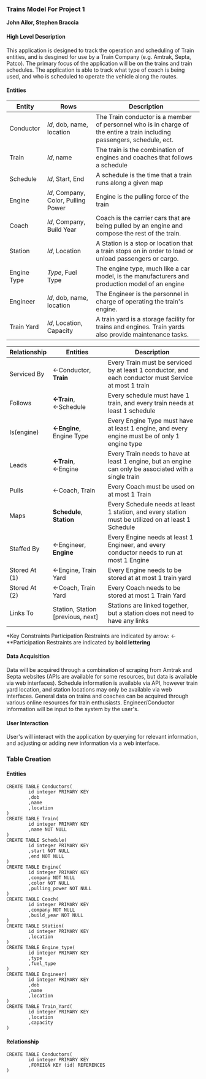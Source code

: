 ### Trains Model For Project 1
**John Ailor, Stephen Braccia**

#### High Level Description
This application is designed to track the operation and scheduling of Train entities, and is desgined for use by a Train Company (e.g. Amtrak, Septa, Patco). The primary focus of the application will be on the trains and train schedules. The application is able to track what type of coach is being used, and who is scheduled to operate the vehicle along the routes.

#### Entities

| Entity | Rows | Description |
|-----|-----|--------|
| Conductor | *Id*, dob, name, location | The Train conductor is a member of personnel who is in charge of the entire a train including passengers, schedule, ect.|
| Train | *Id*, name | The train is the combination of engines and coaches that follows a schedule |
| Schedule | *Id*, Start, End | A schedule is the time that a train runs along a given map |
| Engine | *Id*, Company, Color, Pulling Power | Engine is the pulling force of the train |
| Coach | *Id*, Company, Build Year | Coach is the carrier cars that are being pulled by an engine and compose the rest of the train. 
| Station | *Id*, Location | A Station is a stop or location that a train stops on in order to load or unload passengers or cargo. 
| Engine Type | *Type*, Fuel Type | The engine type, much like a car model, is the manufacturers and production model of an engine | 
| Engineer | *Id*, dob, name, location | The Engineer is the personnel in charge of operating the train's engine. |
| Train Yard | *Id*, Location, Capacity | A train yard is a storage facility for trains and engines. Train yards also provide maintenance tasks. | 

| Relationship | Entities | Description |
|-----|-----|--------|
| Serviced By | ←Conductor, **Train** | Every Train must be serviced by at least 1 conductor, and each conductor must Service at most 1 train |
| Follows | **←Train**, ←Schedule | Every schedule must have 1 train, and every train needs at least 1 schedule | 
| Is(engine) | **←Engine**, Engine Type | Every Engine Type must have at least 1 engine, and every engine must be of only 1 engine type |
| Leads | **←Train**, ←Engine | Every Train needs to have at least 1 engine, but an engine can only be associated with a single train |
| Pulls | ←Coach, Train | Every Coach must be used on at most 1 Train | 
| Maps | **Schedule**, **Station** | Every Schedule needs at least 1 station, and every station must be utilized on at least 1 Schedule |
| Staffed By | ←Engineer, **Engine** | Every Engine needs at least 1 Engineer, and every conductor needs to run at most 1 Engine |
| Stored At (1) | ←Engine, Train Yard | Every Engine needs to be stored at at most 1 train yard |
| Stored At (2) | ←Coach, Train Yard | Every Coach needs to be stored at most 1 Train Yard |  
| Links To | Station, Station [previous, next] | Stations are linked together, but a station does not need to have any links | 

*Key Constraints Participation Restraints are indicated by arrow: ←
*\*Participation Restraints  are indicated by **bold lettering**

#### Data Acquisition 
Data will be acquired through a combination of scraping from Amtrak and Septa websites (APIs are available for some resources, but data is available via web interfaces). Schedule information is available via API, however train yard location, and station locations may only be available via web interfaces. General data on trains and coaches can be acquired through various online resources for train enthusiasts. Engineer/Conductor information will be input to the system by the user's.

#### User Interaction
User's will interact with the application by querying for relevant information, and adjusting or adding new information via a web interface. 

### Table Creation

#### Entities 

	CREATE TABLE Conductors(
			id integer PRIMARY KEY 
			,dob
			,name
			,location
	)
	CREATE TABLE Train(
			id integer PRIMARY KEY 
			,name NOT NULL
	)
	CREATE TABLE Schedule(
			id integer PRIMARY KEY 
			,start NOT NULL
			,end NOT NULL
	)
	CREATE TABLE Engine(
			id integer PRIMARY KEY 
			,company NOT NULL
			,color NOT NULL
			,pulling_power NOT NULL
	)
	CREATE TABLE Coach(
			id integer PRIMARY KEY 
			,company NOT NULL
			,build_year NOT NULL
	)
	CREATE TABLE Station(
			id integer PRIMARY KEY 
			,location
	)
	CREATE TABLE Engine_type(
			id integer PRIMARY KEY 
			,type
			,fuel_type
	)
	CREATE TABLE Engineer(
			id integer PRIMARY KEY 
			,dob
			,name
			,location
	)
	CREATE TABLE Train_Yard(
			id integer PRIMARY KEY 
			,location
			,capacity
	)

#### Relationship 
	CREATE TABLE Conductors(
			id integer PRIMARY KEY 
			,FOREIGN KEY (id) REFERENCES 
	)